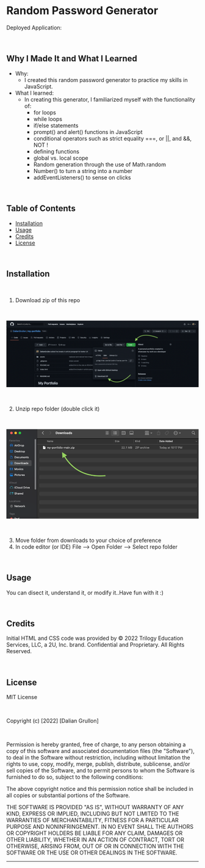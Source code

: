 # Random Password Generator

Deployed Application:

<br>

## Why I Made It and What I Learned

- Why:
    - I created this random password generator to practice my skills in JavaScript.
- What I learned:
    - In creating this generator, I familiarized myself with the functionality of:
        - for loops
        - while loops
        - if/else statements
        - prompt() and alert() functions in JavaScript
        - conditional operators such as strict equality ===, or ||, and &&, NOT !
        - defining functions
        - global vs. local scope
        - Random generation through the use of Math.random
        - Number() to turn a string into a number
        - addEventListeners() to sense on clicks

<br>

## Table of Contents

- [Installation](#installation)
- [Usage](#usage)
- [Credits](#credits)
- [License](#license)

<br>

## Installation

<br>

1. Download zip of this repo

<br>

![](./assets/images/installation-1.png)

<br>

2. Unzip repo folder (double click it)

<br>

![](./assets/images/installation-2.png)

<br>

3. Move folder from downloads to your choice of preference
4. In code editor (or IDE) File --> Open Folder --> Select repo folder

<br>

## Usage

You can disect it, understand it, or modify it..Have fun with it :)

<br>

## Credits

Initial HTML and CSS code was provided by © 2022 Trilogy Education Services, LLC, a 2U, Inc. brand. Confidential and Proprietary. All Rights Reserved.

<br>

## License

MIT License

<br>

Copyright (c) [2022] [Dalian Grullon]

<br>

Permission is hereby granted, free of charge, to any person obtaining a copy of this software and associated documentation files (the "Software"), to deal in the Software without restriction, including without limitation the rights to use, copy, modify, merge, publish, distribute, sublicense, and/or sell copies of the Software, and to permit persons to whom the Software is furnished to do so, subject to the following conditions:

The above copyright notice and this permission notice shall be included in all copies or substantial portions of the Software.

THE SOFTWARE IS PROVIDED "AS IS", WITHOUT WARRANTY OF ANY KIND, EXPRESS OR IMPLIED, INCLUDING BUT NOT LIMITED TO THE WARRANTIES OF MERCHANTABILITY, FITNESS FOR A PARTICULAR PURPOSE AND NONINFRINGEMENT. IN NO EVENT SHALL THE AUTHORS OR COPYRIGHT HOLDERS BE LIABLE FOR ANY CLAIM, DAMAGES OR OTHER LIABILITY, WHETHER IN AN ACTION OF CONTRACT, TORT OR OTHERWISE, ARISING FROM, OUT OF OR IN CONNECTION WITH THE SOFTWARE OR THE USE OR OTHER DEALINGS IN THE SOFTWARE.

---
